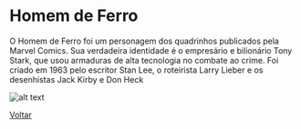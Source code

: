 # Homem de Ferro

O Homem de Ferro foi um personagem dos quadrinhos publicados pela Marvel Comics. Sua verdadeira identidade é o empresário e bilionário Tony Stark, que usou armaduras de alta tecnologia no combate ao crime. Foi criado em 1963 pelo escritor Stan Lee, o roteirista Larry Lieber e os desenhistas Jack Kirby e Don Heck

![alt text](https://observatoriodocinema.uol.com.br/wp-content/uploads/2021/02/homem-de-ferro-tony-divulgacao.jpg)

[Voltar](../README.md)